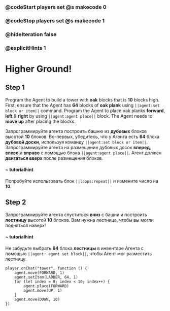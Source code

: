 ### @codeStart players set @s makecode 0
### @codeStop players set @s makecode 1

### @hideIteration false 
### @explicitHints 1


# Higher Ground!

## Step 1
Program the Agent to build a tower with **oak** blocks that is **10** blocks high. First, ensure that the Agent has **64** blocks of **oak plank**  using ``||agent:set block or item||`` command. Program the Agent to place oak planks **forward**, **left** & **right** by using ``||agent:agent place||`` block. The Agent needs to **move up** after placing the blocks.  

Запрограммируйте агента построить башню из **дубовых** блоков высотой **10** блоков. Во-первых, убедитесь, что у Агента есть **64** блока **дубовой доски**, используя команду ``||agent:set block or item||``. Запрограммируйте агента на размещение дубовых досок **вперед**, **влево** и **вправо** с помощью блока ``||agent:agent place||``. Агент должен **двигаться вверх** после размещения блоков.

#### ~ tutorialhint 
Попробуйте использовать блок ``||loops:repeat||`` и измените число на **10**.

## Step 2
Запрограммируйте агента спуститься **вниз** с башни и построить **лестницу** высотой **10** блоков. Вам нужна лестница, чтобы вы могли подняться наверх!

#### ~ tutorialhint 
Не забудьте выбрать **64** блока **лестницы** в инвентаре Агента с помощью ``||agent: agent set block||``, чтобы Агент мог разместить лестницу.


```ghost
player.onChat("tower", function () {
    agent.move(FORWARD, 1)
    agent.setItem(LADDER, 64, 1)
    for (let index = 0; index < 10; index++) {
        agent.place(FORWARD)
        agent.move(UP, 1)
    }
    agent.move(DOWN, 10)
})

``` 


